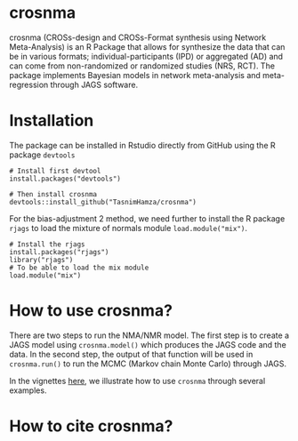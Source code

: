 # crosnma
crosnma (CROSs-design and CROSs-Format synthesis using Network Meta-Analysis) is an R Package that allows for synthesize the data that can be in various formats; individual-participants (IPD) or aggregated (AD) and can come from non-randomized or randomized studies (NRS, RCT). The package implements Bayesian models in network meta-analysis and meta-regression through JAGS software.
# Installation
The package can be installed in Rstudio directly from GitHub using the R package `devtools` 
```
# Install first devtool
install.packages("devtools")

# Then install crosnma
devtools::install_github("TasnimHamza/crosnma")
```
For the bias-adjustment 2 method, we need further to install the R package `rjags` to load the mixture of normals module `load.module("mix")`.
```
# Install the rjags
install.packages("rjags")
library("rjags")
# To be able to load the mix module 
load.module("mix")
```
# How to use crosnma?
There are two steps to run the NMA/NMR model. The first step is to create a JAGS model using `crosnma.model()` which produces the JAGS code and the data. In the second step, the output of that function will be used in `crosnma.run()` to run the MCMC (Markov chain Monte Carlo) through JAGS.

In the vignettes [here](), we illustrate how to use `crosnma` through several examples.
# How to cite crosnma?

